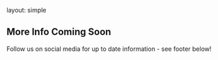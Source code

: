 layout: simple

## More Info Coming Soon

[//]: # (In this second edition, we had a record number of submissions: 113. 🎉)

[//]: # ()
[//]: # (Please check the current Schedule.)

[//]: # ()
[//]: # (The conference talks & workshops will take place from 9:00 AM to 6:30 PM, September 7, 8, and 9.)

Follow us on social media for up to date information - see footer below!

<br>
<br>
<br>
<br>



[//]: # ()
[//]: # (layout: simple)

[//]: # ()
[//]: # (## Tickets)

[//]: # ()
[//]: # (**We have Full Pass tickets for the 3 days of Talks and Workshops &#40;September 7th, 8th and 9th&#41;, or Daily Pass tickets for a specific day of Talks or Workshops. Check out the Early Bird special prices!.** Don't forget to follow us on Twitter @PyConPT for the latest up-to-date information!)

[//]: # ()
[//]: # (If you are from a marginalised or under-represented group, and you are not able to afford a ticket, you should apply for a grant. **Please consider making an extra donation** to help us offer grants to people from marginalised or under-represented groups.)

[//]: # ()
[//]: # (We are still drawing up the best t-shirts for you! In the meanwhile, you can already purchase them together with your ticket. They will be from organic materials and you will be able to select its specifications later on &#40;size, design, color, etc.&#41;.)

[//]: # ()
[//]: # (**Be sure to grab your ticket ASAP!** The tickets include the following food: morning snack, lunch, and afternoon snack. Please don't forget to **add your dietary restrictions when purchasing your ticket!**)

[//]: # ()
[//]: # (If you wish to amend your order or if you have a ticket claim &#40;for instance through a sponsorship or as a speaker&#41;, please get in touch at [2025@python.pt]&#40;mailto:2025@python.pt&#41;.)

[//]: # ()
[//]: # (**Ticketing powered by:**)
